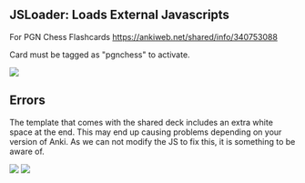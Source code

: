 ## JSLoader: Loads External Javascripts

For PGN Chess Flashcards
https://ankiweb.net/shared/info/340753088

Card must be tagged as "pgnchess" to activate.

<img src="https://github.com/lovac42/JSLoader/blob/master/screenshots/demo.png?raw=true" />  


## Errors
The template that comes with the shared deck includes an extra white space at the end. This may end up causing problems depending on your version of Anki. As we can not modify the JS to fix this, it is something to be aware of.

<img src="https://github.com/lovac42/JSLoader/blob/master/screenshots/err2.png?raw=true" />  

<img src="https://github.com/lovac42/JSLoader/blob/master/screenshots/err1.png?raw=true" />  
